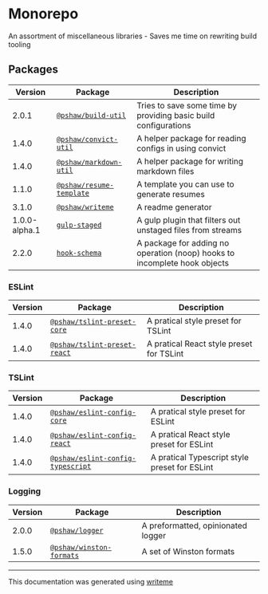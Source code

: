 # Monorepo

An assortment of miscellaneous libraries - Saves me time on rewriting build tooling

## Packages

Version | Package | Description
--- | --- | ---
2.0.1 | [`@pshaw/build-util`](build-packages/build-util/README.md) | Tries to save some time by providing basic build configurations
1.4.0 | [`@pshaw/convict-util`](packages/convict-util/README.md) | A helper package for reading configs in using convict
1.4.0 | [`@pshaw/markdown-util`](packages/markdown-util/README.md) | A helper package for writing markdown files
1.1.0 | [`@pshaw/resume-template`](packages/resume-template/README.md) | A template you can use to generate resumes
3.1.0 | [`@pshaw/writeme`](packages/writeme/README.md) | A readme generator
1.0.0-alpha.1 | [`gulp-staged`](build-packages/gulp-staged/README.md) | A gulp plugin that filters out unstaged files from streams
2.2.0 | [`hook-schema`](packages/hook-schema/README.md) | A package for adding no operation (noop) hooks to incomplete hook objects

### ESLint
Version | Package | Description
--- | --- | ---
1.4.0 | [`@pshaw/tslint-preset-core`](packages/tslint-preset-core/README.md) | A pratical style preset for TSLint
1.4.0 | [`@pshaw/tslint-preset-react`](packages/tslint-preset-react/README.md) | A pratical React style preset for TSLint

### TSLint
Version | Package | Description
--- | --- | ---
1.4.0 | [`@pshaw/eslint-config-core`](packages/eslint-config-core/README.md) | A pratical style preset for ESLint
1.4.0 | [`@pshaw/eslint-config-react`](packages/eslint-config-react/README.md) | A pratical React style preset for ESLint
1.4.0 | [`@pshaw/eslint-config-typescript`](packages/eslint-config-typescript/README.md) | A pratical Typescript style preset for ESLint

### Logging
Version | Package | Description
--- | --- | ---
2.0.0 | [`@pshaw/logger`](packages/logger/README.md) | A preformatted, opinionated logger
1.5.0 | [`@pshaw/winston-formats`](packages/winston-formats/README.md) | A set of Winston formats


---
This documentation was generated using [writeme](https://www.npmjs.com/package/@pshaw/writeme)
